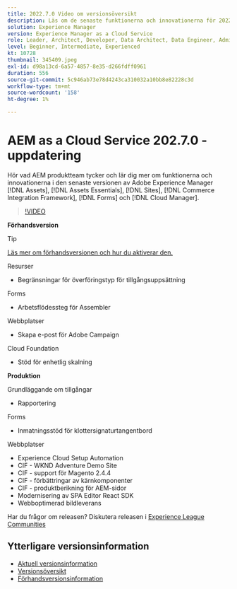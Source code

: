 ```yaml
---
title: 2022.7.0 Video om versionsöversikt
description: Läs om de senaste funktionerna och innovationerna för 2022-7-0-utgåvan för Adobe Experience Manager [!DNL Assets Essentials], [!DNL Sites], [!DNL Screens], [!DNL Forms] och [!DNL Cloud Foundation].
solution: Experience Manager
version: Experience Manager as a Cloud Service
role: Leader, Architect, Developer, Data Architect, Data Engineer, Admin, User
level: Beginner, Intermediate, Experienced
kt: 10728
thumbnail: 345409.jpeg
exl-id: d98a13cd-6a57-4857-8e35-d266fdff0961
duration: 556
source-git-commit: 5c946ab73e78d4243ca310032a10bb8e82228c3d
workflow-type: tm+mt
source-wordcount: '158'
ht-degree: 1%

---
```


# AEM as a Cloud Service 202.7.0 - uppdatering

Hör vad AEM produktteam tycker och lär dig mer om funktionerna och innovationerna i den senaste versionen av Adobe Experience Manager [!DNL Assets], [!DNL Assets Essentials], [!DNL Sites], [!DNL Commerce Integration Framework], [!DNL Forms] och [!DNL Cloud Manager].

>[!VIDEO](https://video.tv.adobe.com/v/3454200/?quality=12&learn=on&captions=swe)

**Förhandsversion**

>[!TIP]
>
>[Läs mer om förhandsversionen och hur du aktiverar den.](https://experienceleague.adobe.com/docs/experience-manager-cloud-service/content/release-notes/prerelease.html?lang=sv-SE)

Resurser

* Begränsningar för överföringstyp för tillgångsuppsättning

Forms

* Arbetsflödessteg för Assembler

Webbplatser

* Skapa e-post för Adobe Campaign

Cloud Foundation

* Stöd för enhetlig skalning

**Produktion**

Grundläggande om tillgångar

* Rapportering

Forms

* Inmatningsstöd för klottersignaturtangentbord

Webbplatser

* Experience Cloud Setup Automation
* CIF - WKND Adventure Demo Site
* CIF - support för Magento 2.4.4
* CIF - förbättringar av kärnkomponenter
* CIF - produktberikning för AEM-sidor
* Modernisering av SPA Editor React SDK
* Webboptimerad bildleverans

Har du frågor om releasen?  Diskutera releasen i [Experience League Communities](https://adobe.ly/3paYDAo)

## Ytterligare versionsinformation

* [Aktuell versionsinformation](https://experienceleague.adobe.com/docs/experience-manager-cloud-service/content/release-notes/home.html?lang=sv-SE)
* [Versionsöversikt](https://experienceleague.adobe.com/docs/experience-manager-release-information/aem-release-updates/update-releases-roadmap.html?lang=sv-SE)
* [Förhandsversionsinformation](https://experienceleague.adobe.com/docs/experience-manager-cloud-service/content/release-notes/prerelease.html?lang=sv-SE)
